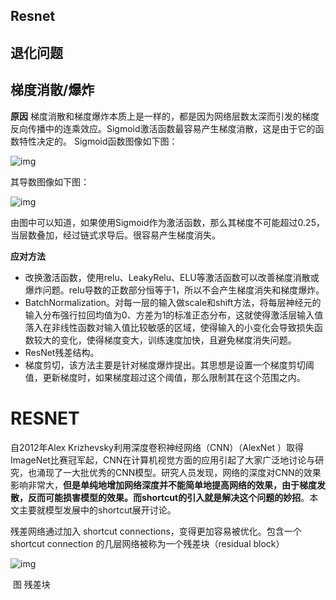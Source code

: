 ## Resnet

## 退化问题

## 梯度消散/爆炸

**原因**
梯度消散和梯度爆炸本质上是一样的，都是因为网络层数太深而引发的梯度反向传播中的连乘效应。Sigmoid激活函数最容易产生梯度消散，这是由于它的函数特性决定的。
Sigmoid函数图像如下图：

![img](https://img2020.cnblogs.com/blog/2097416/202007/2097416-20200728110628825-218399944.jpg)

其导数图像如下图：

![img](https://img2020.cnblogs.com/blog/2097416/202007/2097416-20200728110628342-619056957.jpg)

由图中可以知道，如果使用Sigmoid作为激活函数，那么其梯度不可能超过0.25，当层数叠加，经过链式求导后。很容易产生梯度消失。

**应对方法**

- 改换激活函数，使用relu、LeakyRelu、ELU等激活函数可以改善梯度消散或爆炸问题。relu导数的正数部分恒等于1，所以不会产生梯度消失和梯度爆炸。
- BatchNormalization。对每一层的输入做scale和shift方法，将每层神经元的输入分布强行拉回均值为0、方差为1的标准正态分布，这就使得激活层输入值落入在非线性函数对输入值比较敏感的区域，使得输入的小变化会导致损失函数较大的变化，使得梯度变大，训练速度加快，且避免梯度消失问题。
- ResNet残差结构。
- 梯度剪切，该方法主要是针对梯度爆炸提出。其思想是设置一个梯度剪切阈值，更新梯度时，如果梯度超过这个阈值，那么限制其在这个范围之内。

# RESNET

自2012年Alex Krizhevsky利用深度卷积神经网络（CNN）（AlexNet ）取得ImageNet比赛冠军起，CNN在计算机视觉方面的应用引起了大家广泛地讨论与研究，也涌现了一大批优秀的CNN模型。研究人员发现，网络的深度对CNN的效果影响非常大，**但是单纯地增加网络深度并不能简单地提高网络的效果，由于梯度发散，反而可能损害模型的效果。而shortcut的引入就是解决这个问题的妙招**。本文主要就模型发展中的shortcut展开讨论。

残差网络通过加入 shortcut connections，变得更加容易被优化。包含一个 shortcut connection 的几层网络被称为一个残差块（residual block）

 

![img](https://www.freesion.com/images/906/f17adc805184c9132d90124ccec766a2.png)

​                                                                                 图  残差块